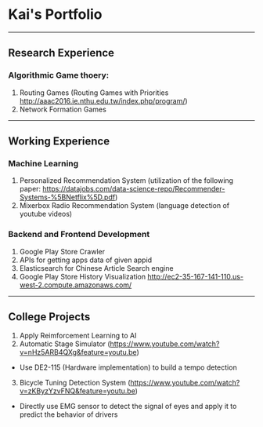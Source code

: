 
# Kai's Portfolio
---
## Research Experience
### Algorithmic Game thoery:
1. Routing Games (Routing Games with Priorities http://aaac2016.ie.nthu.edu.tw/index.php/program/)
2. Network Formation Games
---
## Working Experience
### Machine Learning
1. Personalized Recommendation System (utilization of the following paper: https://datajobs.com/data-science-repo/Recommender-Systems-%5BNetflix%5D.pdf)
2. Mixerbox Radio Recommendation System (language detection of youtube videos)

### Backend and Frontend Development
1. Google Play Store Crawler
2. APIs for getting apps data of given appid
3. Elasticsearch for Chinese Article Search engine
4. Google Play Store History Visualization http://ec2-35-167-141-110.us-west-2.compute.amazonaws.com/

---
## College Projects
1. Apply Reimforcement Learning to AI
2. Automatic Stage Simulator (https://www.youtube.com/watch?v=nHz5ARB4QXg&feature=youtu.be)
  * Use DE2-115 (Hardware implementation) to build a tempo detection
3. Bicycle Tuning Detection System (https://www.youtube.com/watch?v=zKByzYzvFNQ&feature=youtu.be)
  * Directly use EMG sensor to detect the signal of eyes and apply it to predict the behavior of drivers
